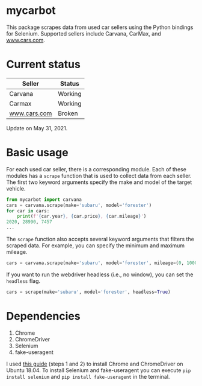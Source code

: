 # mycarbot
This package scrapes data from used car sellers using the Python bindings for Selenium. Supported sellers include Carvana, CarMax, and www.cars.com.

# Current status
| Seller       | Status  |
| ------------ | ------- |
| Carvana      | Working |
| Carmax       | Working |
| www.cars.com | Broken  |

Update on May 31, 2021.

# Basic usage
For each used car seller, there is a corresponding module. Each of these modules has a `scrape` function that is used to collect data from each seller. The first two keyword arguments specify the make and model of the target vehicle.
```Python
from mycarbot import carvana
cars = carvana.scrape(make='subaru', model='forester')
for car in cars:
    print(f'{car.year}, {car.price}, {car.mileage}')
2020, 28990, 7457
... 
```

The `scrape` function also accepts several keyword arguments that filters the scraped data. For example, you can specify the minimum and maximum mileage.
```Python
cars = carvana.scrape(make='subaru', model='forester', mileage=(0, 100000))
``` 

If you want to run the webdriver headless (i.e., no window), you can set the `headless` flag.
```Python
cars = scrape(make='subaru', model='forester', headless=True)
```

# Dependencies
1. Chrome
2. ChromeDriver
3. Selenium
4. fake-useragent

I used [this guide](https://tecadmin.net/setup-selenium-chromedriver-on-ubuntu/) (steps 1 and 2) to install Chrome and ChromeDriver on Ubuntu 18.04. To install Selenium and fake-useragent you can execute `pip install selenium` and `pip install fake-useragent` in the terminal.
